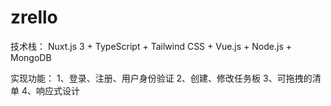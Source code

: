 # zrello

技术栈：
Nuxt.js 3 + TypeScript + Tailwind CSS + Vue.js + Node.js + MongoDB

实现功能：
1、登录、注册、用户身份验证
2、创建、修改任务板
3、可拖拽的清单
4、响应式设计
